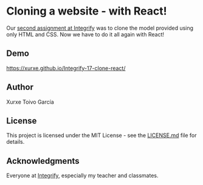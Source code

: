# Cloning a website - with React!

Our [second assignment at Integrify](https://github.com/xurxe/Integrify-02-clone) was to clone the model provided using only HTML and CSS. Now we have to do it all again with React!

## Demo

https://xurxe.github.io/Integrify-17-clone-react/

## Author

Xurxe Toivo García

## License

This project is licensed under the MIT License - see the [LICENSE.md](LICENSE.md) file for details.

## Acknowledgments

Everyone at [Integrify](https://github.com/Integrify-Finland), especially my teacher and classmates.
